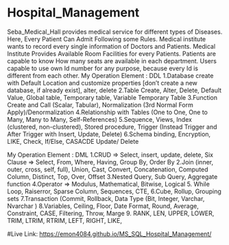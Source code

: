 # Hospital_Management
Seba_Medical_Hall provides medical service for different types of Diseases. Here, Every Patient Can Admit Following some Rules. Medical institute wants to record every single information of Doctors and Patients. Medical Institute Provides Available Room Facilities for every Patients. Patients are capable to know How many seats are available in each department. Users capable to use own Id number for any purpose, because every Id is different from each other.
My Operation Element : DDL
1.Database create with Default Location and customize properties [don’t create a new database, if already exist], alter, delete
2.Table Create, Alter, Delete, Default Value, Global table, Temporary table,  Variable Temporary Table
3.Function Create and Call (Scalar, Tabular), Normalization (3rd Normal Form Apply)/Denormalization
4.Relationship with Tables (One to One, One to Many, Many to Many, Self-References)
5.Sequence, Views, Index (clustered, non-clustered), Stored procedure, Trigger (Instead Trigger and After Trigger with Insert, Update, Delete)
6.Schema binding, Encryption, LIKE, Check, If/Else, CASACDE Update/ Delete

My Operation Element : DML
1.CRUD => Select, insert, update, delete, Six Clause => Select, From, Where, Having, Group By, Order By
2.Join (inner, outer, cross, self, full), Union, Cast, Convert, Concatenation, Computed Column, Distinct, Top, Over, Offset
3.Nested Query, Sub Query,  Aggregate function
4.Operator => Modulus, Mathematical, Bitwise, Logical
5. While Loop, Raiserror, Sparse Column, Sequences, CTE,
6.Cube, Rollup, Grouping sets
7.Transaction (Commit, Rollback, Data Type (Bit, Integer, Varchar, Nvarchar )
8.Variables, Ceiling, Floor, Date Format, Round, Average, Constraint, CASE, Filtering,  Throw, Marge
9. RANK, LEN, UPPER, LOWER, TRIM, LTRIM, RTRIM, LEFT, RIGHT, LIKE, 

#Live Link: https://emon4084.github.io/MS_SQL_Hospital_Management/
